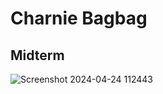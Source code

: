 # Charnie Bagbag
## Midterm

![Screenshot 2024-04-24 112443](https://github.com/Charniejane/Event-Driven-Prog-midterm/assets/157568151/f8c086ff-4142-411d-9c3e-d9186cb61b29)
